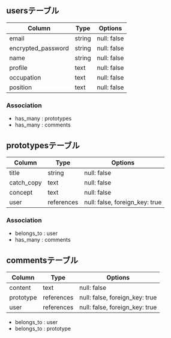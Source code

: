 ## usersテーブル

| Column              | Type       | Options      |
| ------------------- | ---------- | ------------ |
| email               | string     | null: false  |
| encrypted_password  | string     | null: false  |
| name                | string     | null: false  |
| profile             | text       | null: false  |
| occupation          | text       | null: false  |
| position            | text       | null: false  |

### Association

- has_many : prototypes
- has_many : comments


## prototypesテーブル 

| Column        | Type       | Options                        |
| ------------- | ---------- | ------------------------------ |
| title         | string     | null: false                    |
| catch_copy    | text       | null: false                    |
| concept       | text       | null: false                    |
| user          | references | null: false, foreign_key: true |

### Association

- belongs_to : user
- has_many : comments


## commentsテーブル

| Column     | Type       | Options                        |
| ---------- | ---------- | ------------------------------ |
| content    | text       | null: false                    |
| prototype  | references | null: false, foreign_key: true |
| user       | references | null: false, foreign_key: true |

- belongs_to : user
- belongs_to : prototype
